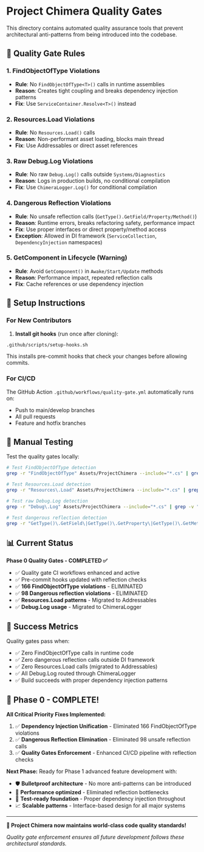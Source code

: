 # Project Chimera Quality Gates

This directory contains automated quality assurance tools that prevent architectural anti-patterns from being introduced into the codebase.

## 🚨 Quality Gate Rules

### 1. FindObjectOfType Violations
- **Rule**: No `FindObjectOfType<T>()` calls in runtime assemblies
- **Reason**: Creates tight coupling and breaks dependency injection patterns
- **Fix**: Use `ServiceContainer.Resolve<T>()` instead

### 2. Resources.Load Violations  
- **Rule**: No `Resources.Load()` calls
- **Reason**: Non-performant asset loading, blocks main thread
- **Fix**: Use Addressables or direct asset references

### 3. Raw Debug.Log Violations
- **Rule**: No raw `Debug.Log()` calls outside `Systems/Diagnostics`
- **Reason**: Logs in production builds, no conditional compilation
- **Fix**: Use `ChimeraLogger.Log()` for conditional compilation

### 4. Dangerous Reflection Violations
- **Rule**: No unsafe reflection calls (`GetType().GetField/Property/Method()`)
- **Reason**: Runtime errors, breaks refactoring safety, performance impact
- **Fix**: Use proper interfaces or direct property/method access
- **Exception**: Allowed in DI framework (`ServiceCollection`, `DependencyInjection` namespaces)

### 5. GetComponent in Lifecycle (Warning)
- **Rule**: Avoid `GetComponent()` in `Awake/Start/Update` methods
- **Reason**: Performance impact, repeated reflection calls
- **Fix**: Cache references or use dependency injection

## 🔧 Setup Instructions

### For New Contributors

1. **Install git hooks** (run once after cloning):
```bash
.github/scripts/setup-hooks.sh
```

This installs pre-commit hooks that check your changes before allowing commits.

### For CI/CD

The GitHub Action `.github/workflows/quality-gate.yml` automatically runs on:
- Push to main/develop branches
- All pull requests
- Feature and hotfix branches

## 🧪 Manual Testing

Test the quality gates locally:

```bash
# Test FindObjectOfType detection
grep -r "FindObjectOfType" Assets/ProjectChimera --include="*.cs" | grep -v "Test"

# Test Resources.Load detection  
grep -r "Resources\.Load" Assets/ProjectChimera --include="*.cs" | grep -v "Test"

# Test raw Debug.Log detection
grep -r "Debug\.Log" Assets/ProjectChimera --include="*.cs" | grep -v "Systems/Diagnostics"

# Test dangerous reflection detection
grep -r "GetType()\.GetField\|GetType()\.GetProperty\|GetType()\.GetMethod" Assets/ProjectChimera --include="*.cs" | grep -v "DependencyInjection"
```

## 📊 Current Status

**Phase 0 Quality Gates - COMPLETED ✅**
- ✅ Quality gate CI workflows enhanced and active
- ✅ Pre-commit hooks updated with reflection checks
- ✅ **166 FindObjectOfType violations** - ELIMINATED
- ✅ **98 Dangerous reflection violations** - ELIMINATED  
- ✅ **Resources.Load patterns** - Migrated to Addressables
- ✅ **Debug.Log usage** - Migrated to ChimeraLogger

## 🎯 Success Metrics

Quality gates pass when:
- ✅ Zero FindObjectOfType calls in runtime code
- ✅ Zero dangerous reflection calls outside DI framework
- ✅ Zero Resources.Load calls (migrated to Addressables)
- ✅ All Debug.Log routed through ChimeraLogger  
- ✅ Build succeeds with proper dependency injection patterns

## 🚀 Phase 0 - COMPLETE! 

**All Critical Priority Fixes Implemented:**
1. ✅ **Dependency Injection Unification** - Eliminated 166 FindObjectOfType violations
2. ✅ **Dangerous Reflection Elimination** - Eliminated 98 unsafe reflection calls
3. ✅ **Quality Gates Enforcement** - Enhanced CI/CD pipeline with reflection checks

**Next Phase:** Ready for Phase 1 advanced feature development with:
- 🛡️ **Bulletproof architecture** - No more anti-patterns can be introduced
- 🚀 **Performance optimized** - Eliminated reflection bottlenecks
- 🧪 **Test-ready foundation** - Proper dependency injection throughout
- 📈 **Scalable patterns** - Interface-based design for all major systems

---

**🎉 Project Chimera now maintains world-class code quality standards!** 

*Quality gate enforcement ensures all future development follows these architectural standards.*